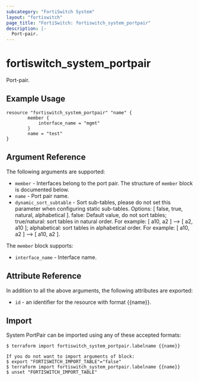 ```yaml
---
subcategory: "FortiSwitch System"
layout: "fortiswitch"
page_title: "FortiSwitch: fortiswitch_system_portpair"
description: |-
  Port-pair.
---
```


# fortiswitch_system_portpair
Port-pair.

## Example Usage

```hcl
resource "fortiswitch_system_portpair" "name" {
        member {
            interface_name = "mgmt"
        }
        name = "test"
}
```

## Argument Reference

The following arguments are supported:

* `member` - Interfaces belong to the port pair. The structure of `member` block is documented below.
* `name` - Port pair name.
* `dynamic_sort_subtable` - Sort sub-tables, please do not set this parameter when configuring static sub-tables. Options: [ false, true, natural, alphabetical ]. false: Default value, do not sort tables; true/natural: sort tables in natural order. For example: [ a10, a2 ] --> [ a2, a10 ]; alphabetical: sort tables in alphabetical order. For example: [ a10, a2 ] --> [ a10, a2 ].

The `member` block supports:

* `interface_name` - Interface name.


## Attribute Reference

In addition to all the above arguments, the following attributes are exported:
* `id` - an identifier for the resource with format {{name}}.

## Import

System PortPair can be imported using any of these accepted formats:
```
$ terraform import fortiswitch_system_portpair.labelname {{name}}

If you do not want to import arguments of block:
$ export "FORTISWITCH_IMPORT_TABLE"="false"
$ terraform import fortiswitch_system_portpair.labelname {{name}}
$ unset "FORTISWITCH_IMPORT_TABLE"
```

